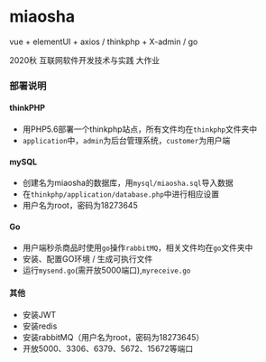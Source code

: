 # miaosha
vue + elementUI + axios / thinkphp + X-admin / go

2020秋 互联网软件开发技术与实践 大作业

### 部署说明

#### thinkPHP
- 用PHP5.6部署一个thinkphp站点，所有文件均在`thinkphp`文件夹中
- `application`中，`admin`为后台管理系统，`customer`为用户端

#### mySQL
- 创建名为miaosha的数据库，用`mysql/miaosha.sql`导入数据
- 在`thinkphp/application/database.php`中进行相应设置
- 用户名为root，密码为18273645

#### Go
- 用户端秒杀商品时使用`go`操作`rabbitMQ`，相关文件均在`go`文件夹中
- 安装、配置GO环境 / 生成可执行文件
- 运行`mysend.go`(需开放5000端口),`myreceive.go`

#### 其他
- 安装JWT
- 安装redis
- 安装rabbitMQ（用户名为root，密码为18273645）
- 开放5000、3306、6379、5672、15672等端口


